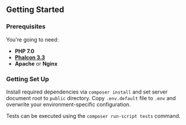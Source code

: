 Getting Started
---------------

### Prerequisites

You're going to need:

- **PHP 7.0**
- [**Phalcon 3.3**](https://phalconphp.com/)
- **Apache** or **Nginx**

### Getting Set Up

Install required dependencies via `composer install` and set server document root to `public` directory. Copy `.env.default` file to `.env` and overwrite your environment-specific configuration.

Tests can be executed using the `composer run-script tests` command.
